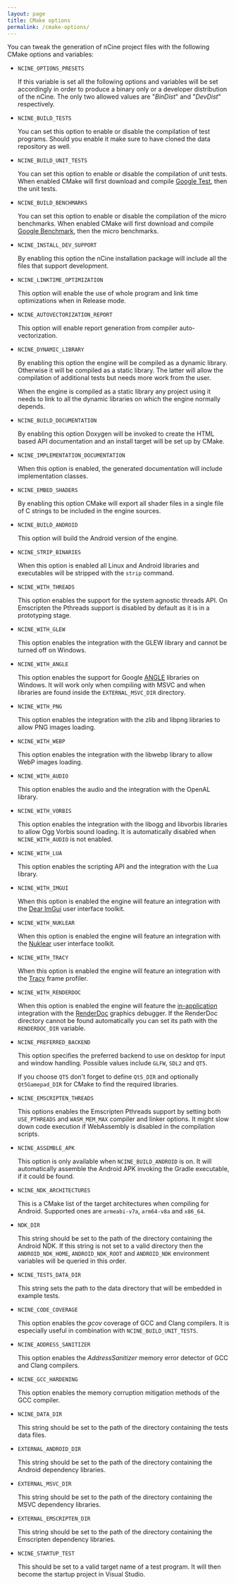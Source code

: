 ```yaml
---
layout: page
title: CMake options
permalink: /cmake-options/
---
```


You can tweak the generation of nCine project files with the following CMake options and variables:

- `NCINE_OPTIONS_PRESETS`

  If this variable is set all the following options and variables will be set accordingly in order to produce a binary only or a developer distribution of the nCine.
  The only two allowed values are "*BinDist*" and "*DevDist*" respectively.

- `NCINE_BUILD_TESTS`

  You can set this option to enable or disable the compilation of test programs.
  Should you enable it make sure to have cloned the data repository as well.

- `NCINE_BUILD_UNIT_TESTS`

  You can set this option to enable or disable the compilation of unit tests.
  When enabled CMake will first download and compile [Google Test](https://github.com/google/googletest), then the unit tests.

- `NCINE_BUILD_BENCHMARKS`

  You can set this option to enable or disable the compilation of the micro benchmarks.
  When enabled CMake will first download and compile [Google Benchmark](https://github.com/google/benchmark), then the micro benchmarks.

- `NCINE_INSTALL_DEV_SUPPORT`

  By enabling this option the nCine installation package will include all the files that support development.

- `NCINE_LINKTIME_OPTIMIZATION`

  This option will enable the use of whole program and link time optimizations when in Release mode.

- `NCINE_AUTOVECTORIZATION_REPORT`

  This option will enable report generation from compiler auto-vectorization.

- `NCINE_DYNAMIC_LIBRARY`

  By enabling this option the engine will be compiled as a dynamic library. Otherwise it will be compiled as a static library.
  The latter will allow the compilation of additional tests but needs more work from the user.

  When the engine is compiled as a static library any project using it needs to link to all the dynamic libraries on which the engine normally depends.

- `NCINE_BUILD_DOCUMENTATION`

  By enabling this option Doxygen will be invoked to create the HTML based API documentation and an install target will be set up by CMake.

- `NCINE_IMPLEMENTATION_DOCUMENTATION`

  When this option is enabled, the generated documentation will include implementation classes.

- `NCINE_EMBED_SHADERS`

  By enabling this option CMake will export all shader files in a single file of C strings to be included in the engine sources.

- `NCINE_BUILD_ANDROID`

  This option will build the Android version of the engine.

- `NCINE_STRIP_BINARIES`

  When this option is enabled all Linux and Android libraries and executables will be stripped with the `strip` command.

- `NCINE_WITH_THREADS`

  This option enables the support for the system agnostic threads API.
  On Emscripten the Pthreads support is disabled by default as it is in a prototyping stage.

- `NCINE_WITH_GLEW`

  This option enables the integration with the GLEW library and cannot be turned off on Windows.

- `NCINE_WITH_ANGLE`

  This option enables the support for Google [ANGLE](http://angleproject.org) libraries on Windows.
  It will work only when compiling with MSVC and when libraries are found inside the `EXTERNAL_MSVC_DIR` directory.

- `NCINE_WITH_PNG`

  This option enables the integration with the zlib and libpng libraries to allow PNG images loading.

- `NCINE_WITH_WEBP`

  This option enables the integration with the libwebp library to allow WebP images loading.

- `NCINE_WITH_AUDIO`

  This option enables the audio and the integration with the OpenAL library.

- `NCINE_WITH_VORBIS`

  This option enables the integration with the libogg and libvorbis libraries to allow Ogg Vorbis sound loading.
  It is automatically disabled when `NCINE_WITH_AUDIO` is not enabled.

- `NCINE_WITH_LUA`

  This option enables the scripting API and the integration with the Lua library.

- `NCINE_WITH_IMGUI`

  When this option is enabled the engine will feature an integration with the [Dear ImGui](https://github.com/ocornut/imgui) user interface toolkit.

- `NCINE_WITH_NUKLEAR`

  When this option is enabled the engine will feature an integration with the [Nuklear](https://github.com/vurtun/nuklear) user interface toolkit.

- `NCINE_WITH_TRACY`

  When this option is enabled the engine will feature an integration with the [Tracy](https://bitbucket.org/wolfpld/tracy) frame profiler.

- `NCINE_WITH_RENDERDOC`

  When this option is enabled the engine will feature the [in-application](https://renderdoc.org/docs/in_application_api.html) integration with the [RenderDoc](https://renderdoc.org/) graphics debugger.
  If the RenderDoc directory cannot be found automatically you can set its path with the `RENDERDOC_DIR` variable.

- `NCINE_PREFERRED_BACKEND`

  This option specifies the preferred backend to use on desktop for input and window handling.
  Possible values include `GLFW`, `SDL2` and `QT5`.

  If you choose `QT5` don't forget to define `Qt5_DIR` and optionally `Qt5Gamepad_DIR` for CMake to find the required libraries.

- `NCINE_EMSCRIPTEN_THREADS`

  This options enables the Emscripten Pthreads support by setting both `USE_PTHREADS` and `WASM_MEM_MAX` compiler and linker options.
  It might slow down code execution if WebAssembly is disabled in the compilation scripts.

- `NCINE_ASSEMBLE_APK`

  This option is only available when `NCINE_BUILD_ANDROID` is on. It will automatically assemble the Android APK invoking the Gradle executable, if it could be found.

- `NCINE_NDK_ARCHITECTURES`

  This is a CMake list of the target architectures when compiling for Android. Supported ones are `armeabi-v7a`, `arm64-v8a` and `x86_64`.

- `NDK_DIR`

  This string should be set to the path of the directory containing the Android NDK.
  If this string is not set to a valid directory then the `ANDROID_NDK_HOME`, `ANDROID_NDK_ROOT` and `ANDROID_NDK` environment variables will be queried in this order.

- `NCINE_TESTS_DATA_DIR`

  This string sets the path to the data directory that will be embedded in example tests.

- `NCINE_CODE_COVERAGE`

  This option enables the *gcov* coverage of GCC and Clang compilers. It is especially useful in combination with `NCINE_BUILD_UNIT_TESTS`.

- `NCINE_ADDRESS_SANITIZER`

  This option enables the *AddressSanitizer* memory error detector of GCC and Clang compilers.

- `NCINE_GCC_HARDENING`

  This option enables the memory corruption mitigation methods of the GCC compiler.

- `NCINE_DATA_DIR`

  This string should be set to the path of the directory containing the tests data files.

- `EXTERNAL_ANDROID_DIR`

  This string should be set to the path of the directory containing the Android dependency libraries.

- `EXTERNAL_MSVC_DIR`

  This string should be set to the path of the directory containing the MSVC dependency libraries.

- `EXTERNAL_EMSCRIPTEN_DIR`

  This string should be set to the path of the directory containing the Emscripten dependency libraries.

- `NCINE_STARTUP_TEST`

  This should be set to a valid target name of a test program. It will then become the startup project in Visual Studio.
